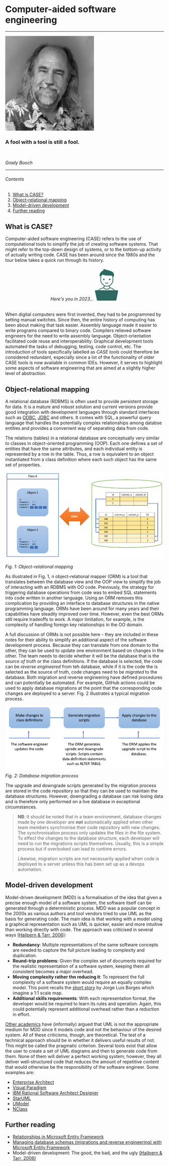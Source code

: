 # Computer-aided software engineering

<hr class="splash">

![Grady Booch](../images/grady_booch.png)

### A fool with a tool is still a fool.

<br/>

*Grady Booch*

<hr class="splash">


###### Contents

1. [What is CASE?](#what-is-case)
2. [Object-relational mapping](#object-relational-mapping)
3. [Model-driven development](#model-driven-development)
4. [Further reading](#further-reading)

## What is CASE?

Computer-aided software engineering (CASE) refers to the use of computational tools to
simplify the job of creating software systems. That might refer to the top-down design 
of systems, or to the bottom-up activity of actually writing code. CASE has been around 
since the 1980s and the tour below takes a quick run through its history.

<h6 align="center"> Here's you in 2023...

<a href="https://bdavison.napier.ac.uk/set09102/case.html" target="_blank" alt="Computer-aided software engineering">
    <img src="../images/you_small.png">
</a>
</h6>

When digital computers were first invented, they had to be programmed by setting manual 
switches. Since then, the entire history of computing has been about making that task easier.
Assembly language made it easier to write programs compared to binary code. Compilers 
relieved software engineers for the need to write assembly language. Object-orientation
facilitated code reuse and interoperability. Graphical development tools automated the tasks
of debugging, testing, code control, etc. The introduction of tools specifically labelled
as *CASE tools* could therefore be considered redundant, especially since a lot of the
functionality of older CASE tools is now available in common IDEs. However, it serves to
highlight some aspects of software engineering that are aimed at a slightly higher level of 
abstraction.

## Object-relational mapping

A relational database (RDBMS) is often used to provide persistent storage for data. It is a 
mature and robust solution and current versions provide good integration with development
languages through standard interfaces such as 
[ODBC](https://learn.microsoft.com/en-us/sql/odbc/reference/what-is-odbc?view=sql-server-ver16),
[JDBC](https://www.geeksforgeeks.org/introduction-to-jdbc/) and others. It comes with SQL,
a powerful query language that handles the potentially complex relationships among databse
entities and provides a convenient way of separating data from code.

The relations (tables) in a relational database are conceptually very similar to classes in
object-oriented programming (OOP). Each one defines a set of entities that have the same
attributes, and each individual entity is represented by a row in the table. Thus, a row
is equivalent to an object instantiated from a class definition where each such object has
the same set of properties.

![ORM](../images/orm.png)

*Fig. 1: Object-relational mapping*

As illustrated in Fig. 1, n object-relational mapper (ORM) is a tool that translates 
between the database view and the OOP view to simplify the job of interacting with an 
RDBMS with OO code. Previously, the strategy for triggering database operations from code 
was to embed SQL statements into code written in another language. Using an ORM removes 
this complication by providing an interface to database structures in the native
programming language. ORMs have been around for many years and their capabilities have 
steadily improved over time. However, even the best ORMs still require tradeoffs to work. 
A major limitation, for example, is the complexity of handling foreign key relationships
in the OO domain.

A full discussion of ORMs is not possible here - they are included in these notes for their
ability to simplify an additional aspect of the software development process. Because
they can translate from one domain to the other, they can be used to update one 
environment based on changes in the other. The team needs to decide whether it will be
the database that is the *source of truth* or the class definitions. If the database is
selected, the code can be *reverse engineered* from teh database, while if it is the code
the is selected as the source of truth, code changes need to be *migrated* to the database.
Both migration and reverse engineering have defined procedures and can potentially be
automated. For example, GitHub actions could be used to apply database migrations at the
point that the corresponding code changes are deployed to a server. Fig. 2 illustrates
a typical migration process.

![Database migration process](../images/migration.png)

*Fig. 2: Database migration process*

The upgrade and downgrade scripts generated by the migration process are stored in the 
code repository so that they can be used to maintain the database structures. However,
downgrading a database can risk losing data and is therefore only performed on a live
database in exceptional circumstances.

> **NB**: It should be noted that in a team environment, database changes made by one
> developer are _**not**_ automatically applied when other team members synchronise their
> code repository with new changes. The synchronisation process only updates the files in
> the file system. To effect the changes to the database structure, each developer will
> need to run the migrations scripts themselves. Usually, this is a simple process but
> if overlooked can lead to runtime errors.
> 
> Likewise, migration scripts are not necessarily applied when code is deployed to a server
> unless this has been set up as a devops automation.

## Model-driven development

Model-driven development (MDD) is a formalisation of the idea that given a precise enough
model of a software system, the software itself can be generated through a deterministic 
process. MDD was a popular concept in the 2000s as various authors and tool vendors tried
to use UML as the basis for generating code. The main idea is that working with a model
using a graphical representation such as UML is quicker, easier and more intuitive than 
working directly with code. The approach was criticised in several ways
[(Hailpern & Tarr, 2006)](https://doi.org/10.1147/sj.453.0451):

* **Redundancy**: Multiple representations of the same software concepts are needed to
  capture the full picture leading to complexity and duplication.
* **Round-trip problems**: Given the complex set of documents required for the realistic
  representation of a software system, keeping them all consistent becomes a major overhead.
* **Moving complexity rather thn reducing it**: To represent the full complexity of a
  software system would require an equally complex model. This point recalls the [short
  story](https://www.sccs.swarthmore.edu/users/08/bblonder/phys120/docs/borges.pdf) 
  by Jorge Luis Borges which imagine a 1:1 scale map.
* **Additional skills requirements**: With each representation format, the developer would
  be required to learn its rules and operation. Again, this could potentially represent
  additional overhead rather than a reduction in effort.

[Other academics](https://copyprogramming.com/howto/uml-is-the-worst-thing-to-ever-happen-to-mdd-why)
have (informally) argued that UML is not the appropriate medium for MDD since it models
code and not the behaviour of the desired system. All of these criticisms, though, are 
theoretical. The test of a technical approach should be in whether it delivers useful
results of not. This might be called the pragmatic criterion. Several tools exist that 
allow the user to create a set of UML diagrams and then to generate code from them. None
of them will deliver a perfect working system; however, they all deliver well-structured
code that reduces the amount of repetitive content that would otherwise be the 
responsibility of the software engineer. Some examples are:

* [Enterprise Architect](https://sparxsystems.com/products/ea/index.html)
* [Visual Paradigm](https://www.visual-paradigm.com/)
* [IBM Rational Software Architect Designer](https://www.ibm.com/docs/en/rational-soft-arch/9.7.0?topic=designer-rational-software-architect-product-overview)
* [StarUML](https://staruml.io/)
* [UModel](https://www.altova.com/umodel)
* [NClass](https://github.com/gbaychev/NClass)

## Further reading

* [Relationships in Microsoft Entity Framework](https://learn.microsoft.com/en-us/ef/ef6/fundamentals/relationships)
* [Managing database schemas (migrations and reverse engineering) with Microsoft Entity Framework](https://learn.microsoft.com/en-us/ef/core/managing-schemas/)
* Model-driven development: The good, the bad, and the ugly [(Hailpern & Tarr, 2006)](https://doi.org/10.1147/sj.453.0451)
